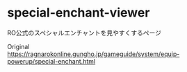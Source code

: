 # special-enchant-viewer
RO公式のスペシャルエンチャントを見やすくするページ  

Original  
https://ragnarokonline.gungho.jp/gameguide/system/equip-powerup/special-enchant.html
